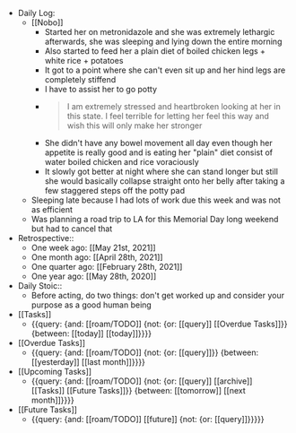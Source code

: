 - Daily Log:
    - [[Nobo]]
        - Started her on metronidazole and she was extremely lethargic afterwards, she was sleeping and lying down the entire morning
        - Also started to feed her a plain diet of boiled chicken legs + white rice + potatoes
        - It got to a point where she can't even sit up and her hind legs are completely stiffend
        - I have to assist her to go potty
        - > I am extremely stressed and heartbroken looking at her in this state. I feel terrible for letting her feel this way and wish this will only make her stronger
        - She didn't have any bowel movement all day even though her appetite is really good and is eating her "plain" diet consist of water boiled chicken and rice voraciously
        - It slowly got better at night where she can stand longer but still she would basically collapse straight onto her belly after taking a few staggered steps off the potty pad
    - Sleeping late because I had lots of work due this week and was not as efficient
    - Was planning a road trip to LA for this Memorial Day long weekend but had to cancel that
- Retrospective::
    - One week ago: [[May 21st, 2021]]
    - One month ago: [[April 28th, 2021]]
    - One quarter ago: [[February 28th, 2021]]
    - One year ago: [[May 28th, 2020]]
- Daily Stoic::
    - Before acting, do two things: don't get worked up and consider your purpose as a good human being
- [[Tasks]]
    - {{query: {and: [[roam/TODO]] {not: {or: [[query]] [[Overdue Tasks]]}} {between: [[today]] [[today]]}}}}
- [[Overdue Tasks]]
    - {{query: {and: [[roam/TODO]] {not: {or: [[query]]}} {between: [[yesterday]] [[last month]]}}}}
- [[Upcoming Tasks]]
    - {{query: {and: [[roam/TODO]] {not: {or: [[query]] [[archive]] [[Tasks]] [[Future Tasks]]}} {between: [[tomorrow]] [[next month]]}}}}
- [[Future Tasks]]
    - {{query: {and: [[roam/TODO]] [[future]] {not: {or: [[query]]}}}}}

